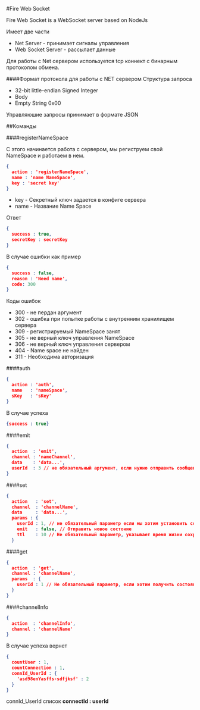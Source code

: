 #Fire Web Socket

Fire Web Socket is a WebSocket server based on NodeJs

Имеет две части
 - Net Server - принимает сигналы управления
 - Web Socket Server - рассылает данные
 
Для работы с Net сервером используется tcp коннект с бинарным протоколом обмена.

####Формат протокола для работы с NET сервером
Структура запроса
- 32-bit little-endian Signed Integer
- Body
- Empty String	0x00

Управляюшие запросы принимает в формате JSON

##Команды

####registerNameSpace

С этого начинается работа с сервером, мы региструем свой NameSpace и работаем в нем.

```json
{
  action : 'registerNameSpace',
  name : 'name NameSpace',
  key : 'secret key'
}
```
- key - Секретный ключ задается в конфиге сервера
- name - Название Name Space

Ответ
```json
{
  success : true, 
  secretKey : secretKey
}
```
В случае ошибки как пример
```json
{
  success : false, 
  reason : 'Need name', 
  code: 300
}
```

Коды ошибок
- 300 - не пердан аргумент
- 302 - ошибка при попытке работы с внутренним хранилищем сервера
- 309 - регистрируемый NameSpace занят
- 305 - не верный ключ управления NameSpace
- 306 - не верный ключ управления сервером 
- 404 - Name space не найден
- 311 - Необходима авторизация

####auth
```json
{
  action : 'auth',
  name   : 'nameSpace',
  sKey   : 'sKey'
}
```
В случае успеха
```json
{success : true}
```

####emit
```json
{
  action  : 'emit',
  channel : 'nameChannel',
  data    : 'data...',
  userId  : 3 // не обязательный аргумент, если нужно отправить сообщение конкретному пользователю
}
```

####set
```json
{
  action   : 'set',
  channel  : 'channelName',
  data     : 'data...',
  params : {
    userId : 1, // не обязательный параметр если мы хотим установить состояние канала для конкретного пользователя
    emit   : false, // Отправить новое состоние 
    ttl    : 10 // Не обязательный параметр, указывает время жизни сохраняемого состояния
  }
```

####get
```json
{
  action  : 'get',
  channel : 'channelName',
  params  : {
    userId : 1 // Не обязательный параметр, если хотим получить состояния пользовательского канала
  }
}
```

####channelInfo
```json
{
  action  : 'channelInfo',
  channel : 'channelName'
}
```
В случае успеха вернет
```json
{
  countUser : 1,
  countConnection : 1,
  connId_UserId : {
    'asd98enYasffs-sdfjksf' : 2
  }
}
```
connId_UserId список **connectId : userId**



